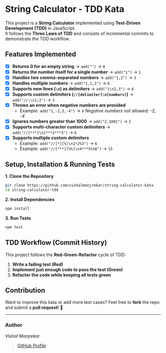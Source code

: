 # String Calculator - TDD Kata

This project is a **String Calculator** implemented using **Test-Driven Development (TDD)** in JavaScript.  
It follows the **Three Laws of TDD** and consists of incremental commits to demonstrate the TDD workflow.

## Features Implemented

- [x] **Returns 0 for an empty string** → `add("")` → `0`
- [x] **Returns the number itself for a single number** → `add("1")` → `1`
- [x] **Handles two comma-separated numbers** → `add("1,2")` → `3`
- [x] **Handles multiple numbers** → `add("1,2,3")` → `6`
- [x] **Supports new lines (`\n`) as delimiters** → `add("1\n2,3")` → `6`
- [x] **Supports custom delimiters (`//[delimiter]\n[numbers]`)** → `add("//;\n1;2")` → `3`
- [x] **Throws an error when negative numbers are provided**
  - Example: `add("1,-2,3,-4")` → x _Negative numbers not allowed: -2, -4_
- [x] **Ignores numbers greater than 1000** → `add("2,1001")` → `2`
- [x] **Supports multi-character custom delimiters** → `add("//[***]\n1***2***3")` → `6`
- [x] **Supports multiple custom delimiters**
  - Example: `add("//[*][%]\n1*2%3")` → `6`
  - Example: `add("//[***][%%]\n4***5%%6")` → `15`

## Setup, Installation & Running Tests

**1. Clone the Repository**

```sh
git clone https://github.com/vishalmanjrekar/string-calculator-kata
cd string-calculator-tdd
```

**2. Install Dependencies**

```sh
npm install
```

**3. Run Tests**

```sh
npm test
```

## TDD Workflow (Commit History)

This project follows the **Red-Green-Refactor** cycle of TDD:

1. **Write a failing test (Red)**
2. **Implement just enough code to pass the test (Green)**
3. **Refactor the code while keeping all tests green**

## Contribution

Want to improve this kata or add more test cases?
Feel free to **fork** the repo and submit a **pull request**! 🚀

---

### **Author**

_Vishal Manjrekar_

> [GitHub Profile](https://github.com/vishalmanjrekar)
